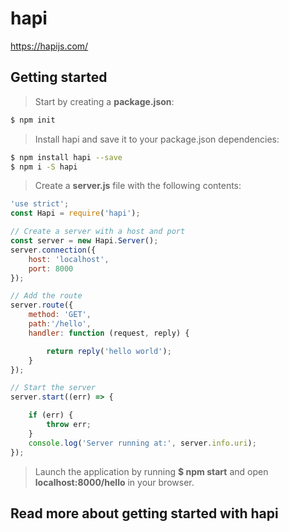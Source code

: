 # hapi

https://hapijs.com/  

## Getting started

> Start by creating a **package.json**:

```sh
$ npm init
``` 

> Install hapi and save it to your package.json dependencies: 

```sh
$ npm install hapi --save
$ npm i -S hapi
``` 

> Create a **server.js** file with the following contents:  

```js
'use strict';
const Hapi = require('hapi');

// Create a server with a host and port
const server = new Hapi.Server();
server.connection({ 
    host: 'localhost', 
    port: 8000 
});

// Add the route
server.route({
    method: 'GET',
    path:'/hello', 
    handler: function (request, reply) {

        return reply('hello world');
    }
});

// Start the server
server.start((err) => {

    if (err) {
        throw err;
    }
    console.log('Server running at:', server.info.uri);
});
``` 

> Launch the application by running **$ npm start** and open **localhost:8000/hello** in your browser.  

## Read more about getting started with hapi  



